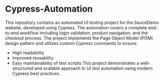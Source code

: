 # Cypress-Automation
This repository contains an automated UI testing project for the SauceDemo website, developed using Cypress.
The automation covers a complete end-to-end workflow including login validation, product navigation, and the checkout process.
The project implements the Page Object Model (POM) design pattern and utilizes custom Cypress commands to ensure:
- High readability
- Improved reusability
- Easy maintainability of test scripts
This project demonstrates a well-structured and scalable approach to UI test automation using modern Cypress best practices.
